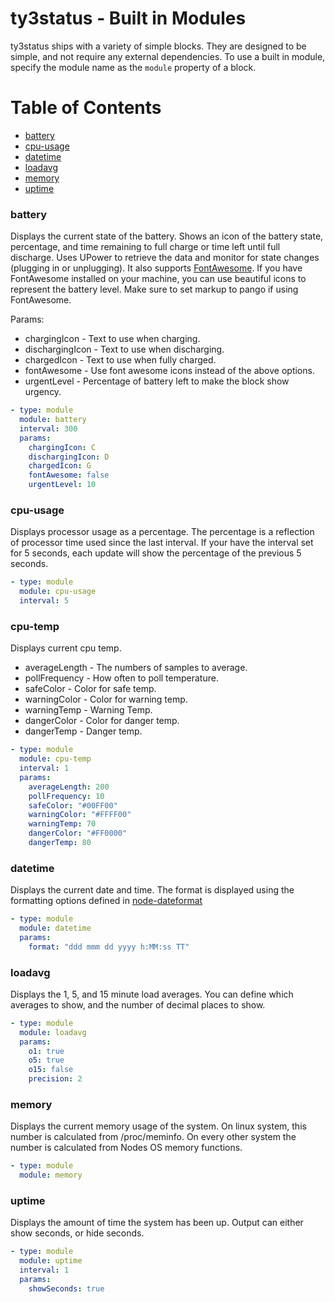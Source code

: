 ty3status - Built in Modules
============================

ty3status ships with a variety of simple blocks. They are designed to be simple, and not require any external dependencies.
To use a built in module, specify the module name as the `module` property of a block.

[TOC]: # 
# Table of Contents
- [battery](#battery)
- [cpu-usage](#cpu-usage)
- [datetime](#datetime)
- [loadavg](#loadavg)
- [memory](#memory)
- [uptime](#uptime)

### battery

Displays the current state of the battery. Shows an icon of the battery state, percentage, and time remaining to full
charge or time left until full discharge. Uses UPower to retrieve the data and monitor for state changes (plugging in or
unplugging). It also supports [FontAwesome](http://fontawesome.io/). If you have FontAwesome installed on your machine,
you can use beautiful icons to represent the battery level. Make sure to set markup to pango if using FontAwesome.

Params:

- chargingIcon - Text to use when charging.
- dischargingIcon - Text to use when discharging.
- chargedIcon - Text to use when fully charged.
- fontAwesome - Use font awesome icons instead of the above options.
- urgentLevel - Percentage of battery left to make the block show urgency.


```yaml
- type: module
  module: battery
  interval: 300
  params:
    chargingIcon: C
    dischargingIcon: D
    chargedIcon: G
    fontAwesome: false
    urgentLevel: 10
```

### cpu-usage

Displays processor usage as a percentage. The percentage is a reflection of processor time used since the last interval.
If your have the interval set for 5 seconds, each update will show the percentage of the previous 5 seconds.

```yaml
- type: module
  module: cpu-usage
  interval: 5
```

### cpu-temp

Displays current cpu temp.

- averageLength - The numbers of samples to average.
- pollFrequency - How often to poll temperature.
- safeColor - Color for safe temp.
- warningColor - Color for warning temp.
- warningTemp - Warning Temp.
- dangerColor - Color for danger temp.
- dangerTemp - Danger temp.

```yaml
- type: module
  module: cpu-temp
  interval: 1
  params:
    averageLength: 200
    pollFrequency: 10
    safeColor: "#00FF00"
    warningColor: "#FFFF00"
    warningTemp: 70
    dangerColor: "#FF0000"
    dangerTemp: 80
```

### datetime

Displays the current date and time. The format is displayed using the formatting options defined in
[node-dateformat](https://github.com/felixge/node-dateformat#mask-options)

```yaml
- type: module
  module: datetime
  params:
    format: "ddd mmm dd yyyy h:MM:ss TT"
```    
        
### loadavg

Displays the 1, 5, and 15 minute load averages. You can define which averages to show, and the number of decimal places
to show.

```yaml
- type: module
  module: loadavg
  params:
    o1: true
    o5: true
    o15: false
    precision: 2
```

### memory

Displays the current memory usage of the system. On linux system, this number is calculated from /proc/meminfo. On every
other system the number is calculated from Nodes OS memory functions.

```yaml
- type: module
  module: memory
```

### uptime

Displays the amount of time the system has been up. Output can either show seconds, or hide seconds.

```yaml
- type: module
  module: uptime
  interval: 1
  params:
    showSeconds: true
```
